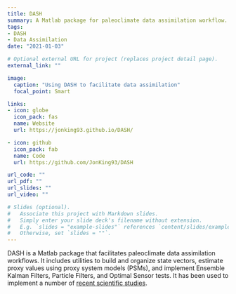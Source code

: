 ```yaml
---
title: DASH
summary: A Matlab package for paleoclimate data assimilation workflow.
tags:
- DASH
- Data Assimilation
date: "2021-01-03"

# Optional external URL for project (replaces project detail page).
external_link: ""

image:
  caption: "Using DASH to facilitate data assimilation"
  focal_point: Smart

links:
- icon: globe
  icon_pack: fas
  name: Website
  url: https://jonking93.github.io/DASH/

- icon: github
  icon_pack: fab
  name: Code
  url: https://github.com/JonKing93/DASH

url_code: ""
url_pdf: ""
url_slides: ""
url_video: ""

# Slides (optional).
#   Associate this project with Markdown slides.
#   Simply enter your slide deck's filename without extension.
#   E.g. `slides = "example-slides"` references `content/slides/example-slides.md`.
#   Otherwise, set `slides = ""`.
---
```


DASH is a Matlab package that facilitates paleoclimate data assimilation workflows. It includes utilities to build and organize state vectors, estimate proxy values using proxy system models (PSMs), and implement Ensemble Kalman Filters, Particle Filters, and Optimal Sensor tests. It has been used to implement a number of [recent scientific studies](../../tag/studies-using-dash).
